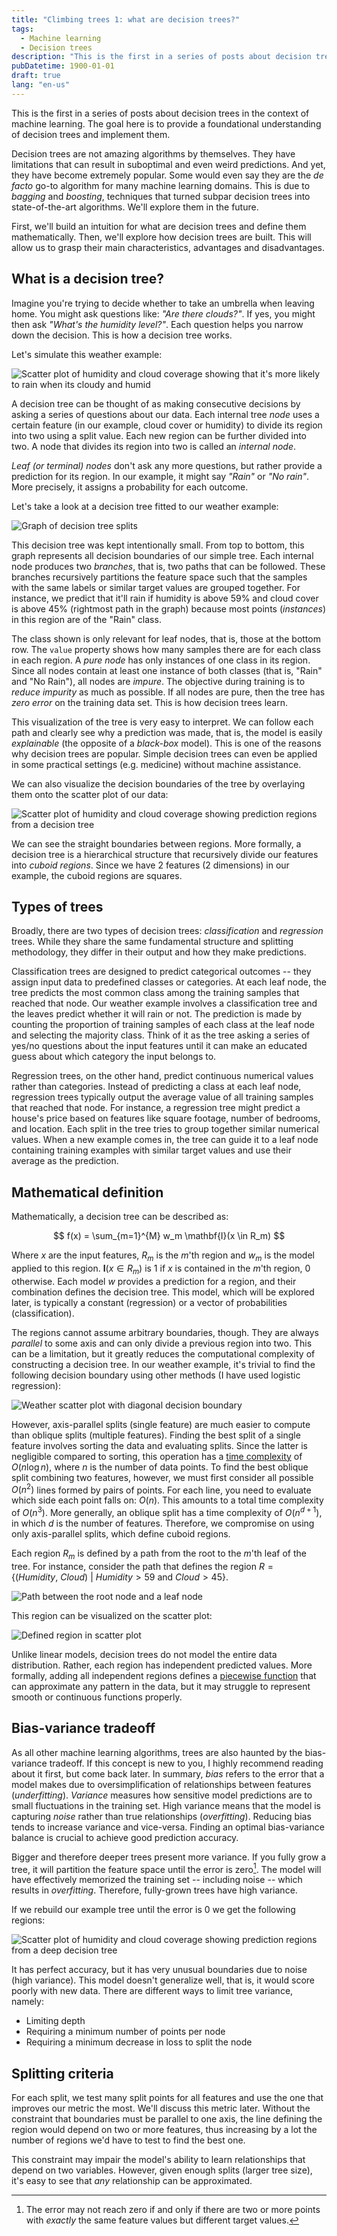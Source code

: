 ```yaml
---
title: "Climbing trees 1: what are decision trees?"
tags:
  - Machine learning
  - Decision trees
description: "This is the first in a series of posts about decision trees in the context of machine learning. The goal here is to provide a foundational understanding of decision trees and implement them."
pubDatetime: 1900-01-01
draft: true
lang: "en-us"
---
```


This is the first in a series of posts about decision trees in the context of machine learning. The goal here is to provide a foundational understanding of decision trees and implement them.

Decision trees are not amazing algorithms by themselves. They have limitations that can result in suboptimal and even weird predictions.
And yet, they have become extremely popular. Some would even say they are the _de facto_ go-to algorithm for many machine learning domains.
This is due to _bagging_ and _boosting_, techniques that turned subpar decision trees into state-of-the-art algorithms. We'll explore them in the future.

First, we'll build an intuition for what are decision trees and define them mathematically. Then, we'll explore how decision trees are built. This will allow us to grasp their main characteristics, advantages and disadvantages.

## What is a decision tree?

Imagine you're trying to decide whether to take an umbrella when leaving home. You might ask questions like: _"Are there clouds?"_. If yes, you might then ask _"What's the humidity level?"_. Each question helps you narrow down the decision. This is how a decision tree works.

Let's simulate this weather example:

![Scatter plot of humidity and cloud coverage showing that it's more likely to rain when its cloudy and humid](../../assets/images/climbing-trees-1/weather_conditions.png)

A decision tree can be thought of as making consecutive decisions by asking a series of questions about our data.
Each internal tree _node_ uses a certain feature (in our example, cloud cover or humidity) to divide its region into two using a split value.
Each new region can be further divided into two. A node that divides its region into two is called an _internal node_.

_Leaf (or terminal) nodes_ don't ask any more questions, but rather provide a prediction for its region. In our example, it might say _"Rain"_ or _"No rain"_. More precisely, it assigns a probability for each outcome.

Let's take a look at a decision tree fitted to our weather example:

![Graph of decision tree splits](../../assets/images/climbing-trees-1/weather_tree.svg)

This decision tree was kept intentionally small.
From top to bottom, this graph represents all decision boundaries of our simple tree.
Each internal node produces two _branches_, that is, two paths that can be followed. These branches recursively partitions the feature space such that the samples with the same labels or similar target values are grouped together.
For instance, we predict that it'll rain if humidity is above 59% and cloud cover is above 45% (rightmost path in the graph) because most points (_instances_) in this region are of the "Rain" class.

The class shown is only relevant for leaf nodes, that is, those at the bottom row.
The `value` property shows how many samples there are for each class in each region.
A _pure node_ has only instances of one class in its region. Since all nodes contain at least one instance of both classes (that is, "Rain" and "No Rain"), all nodes are _impure_.
The objective during training is to _reduce impurity_ as much as possible. If all nodes are pure, then the tree has _zero error_ on the training data set. This is how decision trees learn.

This visualization of the tree is very easy to interpret. We can follow each path and clearly see why a prediction was made, that is, the model is easily _explainable_ (the opposite of a _black-box_ model). This is one of the reasons why decision trees are popular. Simple decision trees can even be applied in some practical settings (e.g. medicine) without machine assistance.

We can also visualize the decision boundaries of the tree by overlaying them onto the scatter plot of our data:

![Scatter plot of humidity and cloud coverage showing prediction regions from a decision tree](../../assets/images/climbing-trees-1/weather_conditions_with_shallow_tree.png)

We can see the straight boundaries between regions. More formally, a decision tree is a hierarchical structure that recursively divide our features into _cuboid regions_. Since we have 2 features (2 dimensions) in our example, the cuboid regions are squares.

## Types of trees

Broadly, there are two types of decision trees: _classification_ and _regression_ trees. While they share the same fundamental structure and splitting methodology, they differ in their output and how they make predictions.

Classification trees are designed to predict categorical outcomes -- they assign input data to predefined classes or categories.
At each leaf node, the tree predicts the most common class among the training samples that reached that node.
Our weather example involves a classification tree and the leaves predict whether it will rain or not.
The prediction is made by counting the proportion of training samples of each class at the leaf node and selecting the majority class.
Think of it as the tree asking a series of yes/no questions about the input features until it can make an educated guess about which category the input belongs to.

Regression trees, on the other hand, predict continuous numerical values rather than categories.
Instead of predicting a class at each leaf node, regression trees typically output the average value of all training samples that reached that node.
For instance, a regression tree might predict a house's price based on features like square footage, number of bedrooms, and location.
Each split in the tree tries to group together similar numerical values.
When a new example comes in, the tree can guide it to a leaf node containing training examples with similar target values and use their average as the prediction.

## Mathematical definition

Mathematically, a decision tree can be described as:

$$
f(x) = \sum_{m=1}^{M} w_m \mathbf{I}(x \in R_m)
$$

Where $x$ are the input features, $R_m$ is the $m$'th region and $w_m$ is the model applied to this region. $\mathbf{I}(x \in R_m)$ is 1 if $x$ is contained in the $m$'th region, 0 otherwise. Each model $w$ provides a prediction for a region, and their combination defines the decision tree.
This model, which will be explored later, is typically a constant (regression) or a vector of probabilities (classification).

The regions cannot assume arbitrary boundaries, though. They are always _parallel_ to some axis and can only divide a previous region into two.
This can be a limitation, but it greatly reduces the computational complexity of constructing a decision tree. In our weather example, it's trivial to find the following decision boundary using other methods (I have used logistic regression):

![Weather scatter plot with diagonal decision boundary](../../assets/images/climbing-trees-1/weather_conditions_boundary.png)

However, axis-parallel splits (single feature) are much easier to compute than oblique splits (multiple features). Finding the best split of a single feature involves sorting the data and evaluating splits.
Since the latter is negligible compared to sorting, this operation has a [time complexity](https://en.wikipedia.org/wiki/Time_complexity) of $O(n \log n)$, where $n$ is the number of data points.
To find the best oblique split combining two features, however, we must first consider all possible $O(n^2)$ lines formed by pairs of points.
For each line, you need to evaluate which side each point falls on: $O(n)$. This amounts to a total time complexity of $O(n^3)$.
More generally, an oblique split has a time complexity of $O(n^{d+1})$, in which $d$ is the number of features.
Therefore, we compromise on using only axis-parallel splits, which define cuboid regions.

Each region $R_m$ is defined by a path from the root to the $m$'th leaf of the tree. For instance, consider the path that defines the region $R = \{(Humidity,\ Cloud)\ |\ Humidity > 59\ \text{and}\ Cloud > 45\}$.

![Path between the root node and a leaf node](../../assets/images/climbing-trees-1/weather_tree_path.svg)

This region can be visualized on the scatter plot:

![Defined region in scatter plot](../../assets/images/climbing-trees-1/weather_conditions_region.png)

Unlike linear models, decision trees do not model the entire data distribution. Rather, each region has independent predicted values.
More formally, adding all independent regions defines a [piecewise function](https://en.wikipedia.org/wiki/Piecewise_function) that can approximate any pattern in the data, but it may struggle to represent smooth or continuous functions properly.

## Bias-variance tradeoff

As all other machine learning algorithms, trees are also haunted by the bias-variance tradeoff.
If this concept is new to you, I highly recommend reading about it first, but come back later.
In summary, _bias_ refers to the error that a model makes due to oversimplification of relationships between features (_underfitting_).
_Variance_ measures how sensitive model predictions are to small fluctuations in the training set. High variance means that the model is capturing _noise_ rather than true relationships (_overfitting_).
Reducing bias tends to increase variance and vice-versa.
Finding an optimal bias-variance balance is crucial to achieve good prediction accuracy.

Bigger and therefore deeper trees present more variance. If you fully grow a tree, it will partition the feature space until the error is zero[^almost_zero_error].
The model will have effectively memorized the training set -- including noise -- which results in _overfitting_.
Therefore, fully-grown trees have high variance.

[^almost_zero_error]: The error may not reach zero if and only if there are two or more points with _exactly_ the same feature values but different target values.

If we rebuild our example tree until the error is 0 we get the following regions:

![Scatter plot of humidity and cloud coverage showing prediction regions from a deep decision tree](../../assets/images/climbing-trees-1/weather_conditions_with_deep_tree.png)

It has perfect accuracy, but it has very unusual boundaries due to noise (high variance). This model doesn't generalize well, that is, it would score poorly with new data. There are different ways to limit tree variance, namely:

- Limiting depth
- Requiring a minimum number of points per node
- Requiring a minimum decrease in loss to split the node
## Splitting criteria

For each split, we test many split points for all features and use the one that improves our metric the most. We'll discuss this metric later.
Without the constraint that boundaries must be parallel to one axis, the line defining the region would depend on two or more features, thus increasing by a lot the number of regions we'd have to test to find the best one.

This constraint may impair the model's ability to learn relationships that depend on two variables. However, given enough splits (larger tree size), it's easy to see that _any_ relationship can be approximated.
